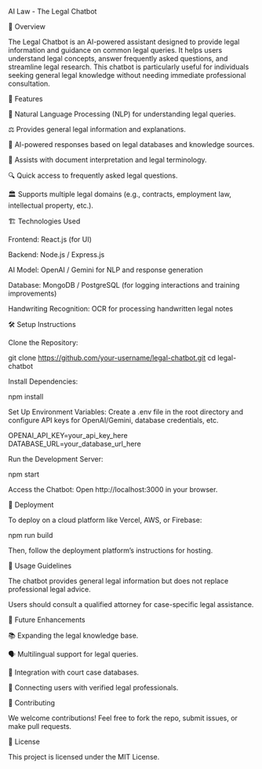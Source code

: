 AI Law - The Legal Chatbot

📜 Overview

The Legal Chatbot is an AI-powered assistant designed to provide legal information and guidance on common legal queries. It helps users understand legal concepts, answer frequently asked questions, and streamline legal research. This chatbot is particularly useful for individuals seeking general legal knowledge without needing immediate professional consultation.

🚀 Features

📌 Natural Language Processing (NLP) for understanding legal queries.

⚖️ Provides general legal information and explanations.

🤖 AI-powered responses based on legal databases and knowledge sources.

📄 Assists with document interpretation and legal terminology.

🔍 Quick access to frequently asked legal questions.

🏛️ Supports multiple legal domains (e.g., contracts, employment law, intellectual property, etc.).

🏗️ Technologies Used

Frontend: React.js (for UI)

Backend: Node.js / Express.js

AI Model: OpenAI / Gemini for NLP and response generation

Database: MongoDB / PostgreSQL (for logging interactions and training improvements)

Handwriting Recognition: OCR for processing handwritten legal notes

🛠️ Setup Instructions

Clone the Repository:

git clone https://github.com/your-username/legal-chatbot.git
cd legal-chatbot

Install Dependencies:

npm install

Set Up Environment Variables:
Create a .env file in the root directory and configure API keys for OpenAI/Gemini, database credentials, etc.

OPENAI_API_KEY=your_api_key_here
DATABASE_URL=your_database_url_here

Run the Development Server:

npm start

Access the Chatbot:
Open http://localhost:3000 in your browser.

🚀 Deployment

To deploy on a cloud platform like Vercel, AWS, or Firebase:

npm run build

Then, follow the deployment platform’s instructions for hosting.

📝 Usage Guidelines

The chatbot provides general legal information but does not replace professional legal advice.

Users should consult a qualified attorney for case-specific legal assistance.

📌 Future Enhancements

📚 Expanding the legal knowledge base.

🗣️ Multilingual support for legal queries.

📜 Integration with court case databases.

🤝 Connecting users with verified legal professionals.

🤝 Contributing

We welcome contributions! Feel free to fork the repo, submit issues, or make pull requests.

📜 License

This project is licensed under the MIT License.
